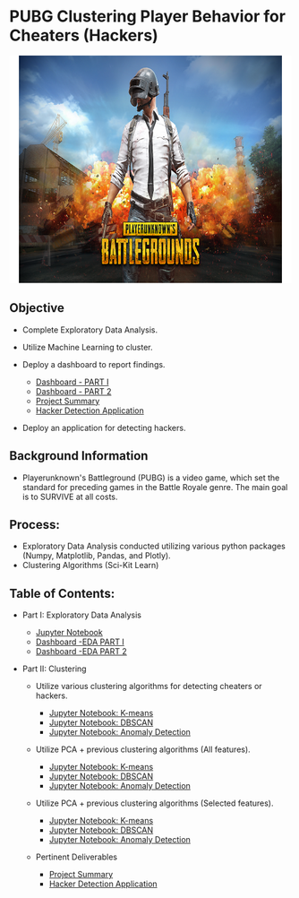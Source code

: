# PUBG Clustering Player Behavior for Cheaters (Hackers)

<p align="center">
  <img width="600" height="406" src="assets/PUBG_logo.png">
</p>



## Objective
* Complete Exploratory Data Analysis.
* Utilize Machine Learning to cluster.
* Deploy a dashboard to report findings.
	* [Dashboard - PART I](https://pubg-eda-part1-dash.herokuapp.com/)
	* [Dashboard - PART 2](https://pubg-eda-part2-dash.herokuapp.com/)
	* [Project Summary](https://pubg-hacker-detection-summary.herokuapp.com/)
	* [Hacker Detection Application](https://pubg-hacker-detection-app.herokuapp.com/)
	
	
* Deploy an application for detecting hackers.

## Background Information
* Playerunknown's Battleground (PUBG) is a video game, which set the standard for preceding games in the Battle Royale genre. The main goal is to SURVIVE at all costs.

## Process:
* Exploratory Data Analysis conducted utilizing various python packages (Numpy, Matplotlib, Pandas, and Plotly).
* Clustering Algorithms (Sci-Kit Learn)


## Table of Contents:
* Part I: Exploratory Data Analysis
	* [Jupyter Notebook](https://github.com/SulmanK/PUBG_clustering-player-behavior-for-cheaters/blob/master/PUBG_EDA-Dashboard.ipynb)
	* [Dashboard -EDA PART I](https://pubg-eda-part1-dash.herokuapp.com/)
	* [Dashboard -EDA PART 2](https://pubg-eda-part2-dash.herokuapp.com/)
	
* Part II: Clustering
    * Utilize various clustering algorithms for detecting cheaters or hackers.
    		
		* [Jupyter Notebook: K-means](https://github.com/SulmanK/PUBG_clustering-player-behavior-for-cheaters/blob/master/PUBG_Clustering-K-means.ipynb)
		* [Jupyter Notebook: DBSCAN](https://github.com/SulmanK/PUBG_clustering-player-behavior-for-cheaters/blob/master/PUBG_Clustering-DBSCAN.ipynb)
		* [Jupyter Notebook: Anomaly Detection](https://github.com/SulmanK/PUBG_clustering-player-behavior-for-cheaters/blob/master/PUBG_Clustering-AnomalyDetection.ipynb)
   * Utilize PCA + previous clustering algorithms (All features).
   		* [Jupyter Notebook: K-means](https://github.com/SulmanK/PUBG_clustering-player-behavior-for-cheaters/blob/master/PUBG_Clustering-PCA-K-means(All%20Features).ipynb)
		* [Jupyter Notebook: DBSCAN](https://github.com/SulmanK/PUBG_clustering-player-behavior-for-cheaters/blob/master/PUBG_Clustering-PCA-DBSCAN(All%20Features).ipynb)
		* [Jupyter Notebook: Anomaly Detection](https://github.com/SulmanK/PUBG_clustering-player-behavior-for-cheaters/blob/master/PUBG_Clustering-PCA-AnomalyDetection(All%20Features).ipynb)
   * Utilize PCA + previous clustering algorithms (Selected features).
   		* [Jupyter Notebook: K-means](https://github.com/SulmanK/PUBG_clustering-player-behavior-for-cheaters/blob/master/PUBG_Clustering-PCA-K-means(Selected%20Features).ipynb)
		* [Jupyter Notebook: DBSCAN](https://github.com/SulmanK/PUBG_clustering-player-behavior-for-cheaters/blob/master/PUBG_Clustering-PCA-DBSCAN(Selected%20Features).ipynb)
		* [Jupyter Notebook: Anomaly Detection](https://github.com/SulmanK/PUBG_clustering-player-behavior-for-cheaters/blob/master/PUBG_Clustering-PCA-AnomalyDetection(Selected%20Features).ipynb)
    * Pertinent Deliverables
    		
		* [Project Summary](https://pubg-hacker-detection-summary.herokuapp.com/)
		* [Hacker Detection Application](https://pubg-hacker-detection-app.herokuapp.com/)

		
		
   		

